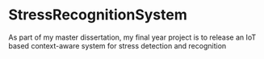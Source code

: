 # StressRecognitionSystem
As part of my master dissertation, my final year project is to release an IoT based context-aware system for stress detection and recognition
